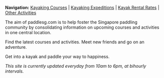 **Navigation:** [Kayaking Courses](index) &#124; [Kayaking Expeditions](expedition) &#124; [Kayak Rental Rates](rental) &#124; [Other Activities](activity)

The aim of paddlesg.com is to help foster the Singapore paddling community by consolidating information on upcoming courses and activities in one central location. 

Find the latest courses and activities. Meet new friends and go on an adventure. 

Get into a kayak and paddle your way to happiness. 

_This site is currently updated everyday from 10am to 6pm, at bihourly intervals._
